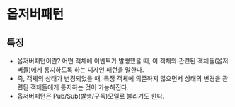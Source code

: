 # 옵저버패턴

## 특징
- 옵저버패턴이란? 어떤 객체에 이벤트가 발생했을 때, 이 객체와 관련된 객체들(옵저버들)에게 통지하도록 하는 디자인 패턴을 말한다.
- 즉, 객체의 상태가 변경되었을 때, 특정 객체에 의존하지 않으면서 상태의 변경을 관련된 객체들에게 통지하는 것이 가능해진다.
- 옵저버패턴은 Pub/Sub(발행/구독)모델로 불리기도 한다.
